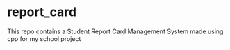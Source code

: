 # report_card
This repo contains a Student Report Card Management System made using cpp for my school project 
